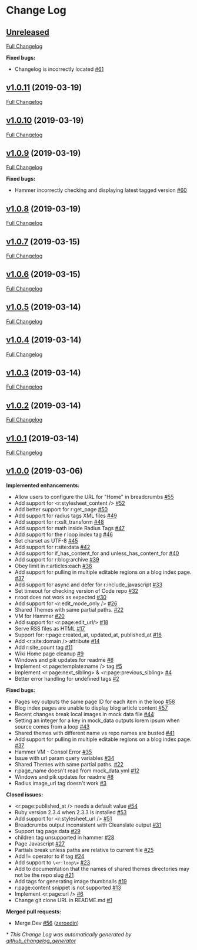 # Change Log

## [Unreleased](https://github.com/wvuweb/hammer/tree/HEAD)

[Full Changelog](https://github.com/wvuweb/hammer/compare/v1.0.11...HEAD)

**Fixed bugs:**

- Changelog is incorrectly located [\#61](https://github.com/wvuweb/hammer/issues/61)

## [v1.0.11](https://github.com/wvuweb/hammer/tree/v1.0.11) (2019-03-19)
[Full Changelog](https://github.com/wvuweb/hammer/compare/v1.0.10...v1.0.11)

## [v1.0.10](https://github.com/wvuweb/hammer/tree/v1.0.10) (2019-03-19)
[Full Changelog](https://github.com/wvuweb/hammer/compare/v1.0.9...v1.0.10)

## [v1.0.9](https://github.com/wvuweb/hammer/tree/v1.0.9) (2019-03-19)
[Full Changelog](https://github.com/wvuweb/hammer/compare/v1.0.8...v1.0.9)

**Fixed bugs:**

- Hammer incorrectly checking and displaying latest tagged version [\#60](https://github.com/wvuweb/hammer/issues/60)

## [v1.0.8](https://github.com/wvuweb/hammer/tree/v1.0.8) (2019-03-19)
[Full Changelog](https://github.com/wvuweb/hammer/compare/v1.0.7...v1.0.8)

## [v1.0.7](https://github.com/wvuweb/hammer/tree/v1.0.7) (2019-03-15)
[Full Changelog](https://github.com/wvuweb/hammer/compare/v1.0.6...v1.0.7)

## [v1.0.6](https://github.com/wvuweb/hammer/tree/v1.0.6) (2019-03-15)
[Full Changelog](https://github.com/wvuweb/hammer/compare/v1.0.5...v1.0.6)

## [v1.0.5](https://github.com/wvuweb/hammer/tree/v1.0.5) (2019-03-14)
[Full Changelog](https://github.com/wvuweb/hammer/compare/v1.0.4...v1.0.5)

## [v1.0.4](https://github.com/wvuweb/hammer/tree/v1.0.4) (2019-03-14)
[Full Changelog](https://github.com/wvuweb/hammer/compare/v1.0.3...v1.0.4)

## [v1.0.3](https://github.com/wvuweb/hammer/tree/v1.0.3) (2019-03-14)
[Full Changelog](https://github.com/wvuweb/hammer/compare/v1.0.2...v1.0.3)

## [v1.0.2](https://github.com/wvuweb/hammer/tree/v1.0.2) (2019-03-14)
[Full Changelog](https://github.com/wvuweb/hammer/compare/v1.0.1...v1.0.2)

## [v1.0.1](https://github.com/wvuweb/hammer/tree/v1.0.1) (2019-03-14)
[Full Changelog](https://github.com/wvuweb/hammer/compare/v1.0.0...v1.0.1)

## [v1.0.0](https://github.com/wvuweb/hammer/tree/v1.0.0) (2019-03-06)
**Implemented enhancements:**

- Allow users to configure the URL for "Home" in breadcrumbs [\#55](https://github.com/wvuweb/hammer/issues/55)
- Add support for   \<r:stylesheet\_content /\> [\#52](https://github.com/wvuweb/hammer/issues/52)
- Add better support for r:get\_page [\#50](https://github.com/wvuweb/hammer/issues/50)
- Add support for radius tags XML files [\#49](https://github.com/wvuweb/hammer/issues/49)
- Add support for r:xslt\_transform [\#48](https://github.com/wvuweb/hammer/issues/48)
- Add support for math inside Radius Tags [\#47](https://github.com/wvuweb/hammer/issues/47)
- Add support for the r loop index tag [\#46](https://github.com/wvuweb/hammer/issues/46)
- Set charset as UTF-8 [\#45](https://github.com/wvuweb/hammer/issues/45)
- Add support for r:site:data [\#42](https://github.com/wvuweb/hammer/issues/42)
- Add support for if\_has\_content\_for and unless\_has\_content\_for [\#40](https://github.com/wvuweb/hammer/issues/40)
- Add support for r:blog:archive [\#39](https://github.com/wvuweb/hammer/issues/39)
- Obey limit in r:articles:each [\#38](https://github.com/wvuweb/hammer/issues/38)
- Add support for pulling in multiple editable regions on a blog index page. [\#37](https://github.com/wvuweb/hammer/issues/37)
- Add support for async and defer for r:include\_javascript [\#33](https://github.com/wvuweb/hammer/issues/33)
- Set timeout for checking version of Code repo [\#32](https://github.com/wvuweb/hammer/issues/32)
- r:root does not work as expected [\#30](https://github.com/wvuweb/hammer/issues/30)
- Add support for \<r:edit\_mode\_only /\> [\#26](https://github.com/wvuweb/hammer/issues/26)
- Shared Themes with same partial paths. [\#22](https://github.com/wvuweb/hammer/issues/22)
- VM for Hammer [\#20](https://github.com/wvuweb/hammer/issues/20)
- Add support for \<r:page:edit\_url/\> [\#18](https://github.com/wvuweb/hammer/issues/18)
- Serve RSS files as HTML [\#17](https://github.com/wvuweb/hammer/issues/17)
- Support for: r:page:created\_at, updated\_at, published\_at [\#16](https://github.com/wvuweb/hammer/issues/16)
- Add \<r:site:domain /\> attribute [\#14](https://github.com/wvuweb/hammer/issues/14)
- Add r:site\_count tag [\#11](https://github.com/wvuweb/hammer/issues/11)
- Wiki Home page cleanup [\#9](https://github.com/wvuweb/hammer/issues/9)
- Windows and pik updates for readme  [\#8](https://github.com/wvuweb/hammer/issues/8)
- Implement \<r:page:template:name /\> tag [\#5](https://github.com/wvuweb/hammer/issues/5)
- Implement \<r:page:next\_sibling\> & \<r:page:previous\_sibling\> [\#4](https://github.com/wvuweb/hammer/issues/4)
- Better error handling for undefined tags [\#2](https://github.com/wvuweb/hammer/issues/2)

**Fixed bugs:**

- Pages key outputs the same page ID for each item in the loop [\#58](https://github.com/wvuweb/hammer/issues/58)
- Blog index pages are unable to display blog article content [\#57](https://github.com/wvuweb/hammer/issues/57)
- Recent changes break local images in mock data file [\#44](https://github.com/wvuweb/hammer/issues/44)
- Setting an integer for a key in mock\_data outputs lorem ipsum when source comes from a loop [\#43](https://github.com/wvuweb/hammer/issues/43)
- Shared themes with different name vs repo names are busted [\#41](https://github.com/wvuweb/hammer/issues/41)
- Add support for pulling in multiple editable regions on a blog index page. [\#37](https://github.com/wvuweb/hammer/issues/37)
- Hammer VM - Consol Error [\#35](https://github.com/wvuweb/hammer/issues/35)
- Issue with url param query variables [\#34](https://github.com/wvuweb/hammer/issues/34)
- Shared Themes with same partial paths. [\#22](https://github.com/wvuweb/hammer/issues/22)
- r:page\_name doesn't read from mock\_data.yml [\#12](https://github.com/wvuweb/hammer/issues/12)
- Windows and pik updates for readme  [\#8](https://github.com/wvuweb/hammer/issues/8)
- Radius image\_url tag doesn't work [\#3](https://github.com/wvuweb/hammer/issues/3)

**Closed issues:**

- \<r:page:published\_at /\> needs a default value [\#54](https://github.com/wvuweb/hammer/issues/54)
- Ruby version 2.3.4 when 2.3.3 is installed [\#53](https://github.com/wvuweb/hammer/issues/53)
- Add support for \<r:stylesheet\_url /\> [\#51](https://github.com/wvuweb/hammer/issues/51)
- Breadcrumbs output inconsistent with Cleanslate output [\#31](https://github.com/wvuweb/hammer/issues/31)
- Support tag page:data [\#29](https://github.com/wvuweb/hammer/issues/29)
- children tag unsupported in hammer [\#28](https://github.com/wvuweb/hammer/issues/28)
- Page Javascript [\#27](https://github.com/wvuweb/hammer/issues/27)
- Partials break unless paths are relative to current file [\#25](https://github.com/wvuweb/hammer/issues/25)
- Add != operator to if tag [\#24](https://github.com/wvuweb/hammer/issues/24)
- Add support to `\<r:loop\>`  [\#23](https://github.com/wvuweb/hammer/issues/23)
- Add to documentation that the names of shared themes directories may not be the repo slug [\#21](https://github.com/wvuweb/hammer/issues/21)
- Add tags for generating image thumbnails [\#19](https://github.com/wvuweb/hammer/issues/19)
- r:page:content snippet is not supported [\#13](https://github.com/wvuweb/hammer/issues/13)
- Implement \<r:page:url /\>   [\#6](https://github.com/wvuweb/hammer/issues/6)
- Change git clone URL in README.md [\#1](https://github.com/wvuweb/hammer/issues/1)

**Merged pull requests:**

- Merge Dev [\#56](https://github.com/wvuweb/hammer/pull/56) ([zeroedin](https://github.com/zeroedin))



\* *This Change Log was automatically generated by [github_changelog_generator](https://github.com/skywinder/Github-Changelog-Generator)*